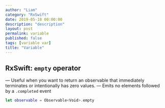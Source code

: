 ```yaml
---
author: "Liam"
category: "RxSwift"
date: 2019-05-18 00:00:00
description: "description"
layout: post
permalink: variable
published: false
tags: [variable var]
title: "Variable"
---
```


## RxSwift: `empty` operator

— Useful when you want to return an observable that immediately terminates or intentionally has zero values.
— Emits no elements followed by a `.completed` event

```swift
let observable = Observable<Void>.empty
```
